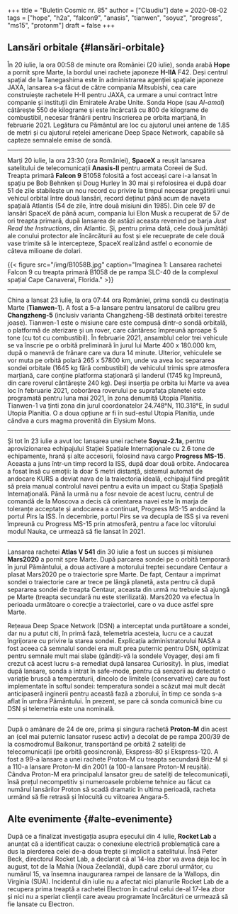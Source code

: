 +++
title = "Buletin Cosmic nr. 85"
author = ["Claudiu"]
date = 2020-08-02
tags = ["hope", "h2a", "falcon9", "anasis", "tianwen", "soyuz", "progress", "ms15", "protonm"]
draft = false
+++

## Lansări orbitale {#lansări-orbitale}

În 20 iulie, la ora 00:58 de minute ora României (20 iulie), sonda arabă **Hope** a pornit spre Marte, la bordul unei rachete japoneze **H-IIA** F42. Deși centrul spațial de la Tanegashima este în administrarea agenției spațiale japoneze JAXA, lansarea s-a făcut de către compania Mitsubishi, cea care construiește rachetele H-II pentru JAXA, ca urmare a unui contract între companie și instituții din Emiratele Arabe Unite. Sonda Hope (sau _Al-amal_) câtărește 550 de kilograme și este încărcată cu 800 de kilograme de combustibil, necesar frânării pentru înscrierea pe orbita marțiană, în februarie 2021. Legătura cu Pământul are loc cu ajutorul unei antene de 1.85 de metri și cu ajutorul rețelei americane Deep Space Network, capabile să capteze semnalele emise de sondă.

---

Marți 20 iulie, la ora 23:30 (ora României), **SpaceX** a reușit lansarea satelitului de telecomunicații **Anasis-II** pentru armata Coreei de Sud. Treapta primară **Falcon 9** B1058 folosită a fost acceași care i-a lansat în spațiu pe Bob Behnken și Doug Hurley în 30 mai și refolosirea ei după doar 51 de zile stabilește un nou record cu privire la timpul necesar pregătirii unui vehicul orbital între două lansări, record deținut până acum de naveta spațială Atlantis (54 de zile, între două misiuni din 1985). Din cele 97 de lansări SpaceX de până acum, compania lui Elon Musk a recuperat de 57 de ori treapta primară, după lansarea de astăzi aceasta revenind pe barja _Just Read the Instructions_, din Atlantic. Și, pentru prima dată, cele două jumătăți ale conului protector ale încărcăturii au fost și ele recueprate de cele două vase trimite să le intercepteze, SpaceX realizând astfel o economie de câteva milioane de dolari.

{{< figure src="/img/B1058B.jpg" caption="Imaginea 1: Lansarea rachetei Falcon 9 cu treapta primară B1058 de pe rampa SLC-40 de la complexul spațial Cape Canaveral, Florida." >}}

---

China a lansat 23 iulie, la ora 07:44 ora României, prima sondă cu destinația Marte (**Tianwen-1**). A fost a 5-a lansare pentru lansatorul de calibru greu **Changzheng-5** (inclusiv varianta Changzheng-5B destinată orbitei terestre joase). Tianwen-1 este o misiune care este compusă dintr-o sondă orbitală, o platformă de aterizare și un rover, care cântăresc împreună aproape 5 tone (cu tot cu combustibil). În februarie 2021, ansamblul celor trei vehicule se va înscrie pe o orbită preliminară în jurul lui Marte 400 x 180.000 km, după o manevră de frânare care va dura 14 minute. Ulterior, vehiculele se vor muta pe orbită polară 265 x 57800 km, unde va avea loc separarea sondei orbitale (1645 kg fără combustibil) de vehiculul trimis spre atmosfera marțiană, care conține platforma staționară și landerul (1745 kg împreună, din care roverul cântărește 240 kg). Deși inserția pe orbita lui Marte va avea loc în februarie 2021, coborârea roverului pe suprafața planetei este programată pentru luna mai 2021, în zona denumită Utopia Planitia. Tianwen-1 va ținti zona din jurul coordonatelor 24.748°N, 110.318°E, în sudul Utopia Planitia. O a doua opțiune ar fi în sud-estul Utopia Planitia, unde cândva a curs magma provenită din Elysium Mons.

---

Și tot în 23 iulie a avut loc lansarea unei rachete **Soyuz-2.1a**, pentru aprovizionarea echipajului Stației Spațiale Internaționale cu 2.6 tone de echipamente, hrană și alte accesorii, folosind nava cargo **Progress MS-15**. Aceasta a juns într-un timp record la ISS, după doar două orbite. Andocarea a fosat însă cu emoții: la doar 5 metri distanță, sistemul automat de andocare KURS a deviat nava de la traiectoria ideală, echipajul fiind pregătit să preia manual controlul navei pentru a evita un impact cu Stația Spațială Internațională. Până la urmă nu a fosr nevoie de acest lucru, centrul de comandă de la Moscova a decis că orientarea navei este în marja de toleranțe acceptate și andocarea a continuat, Progress MS-15 andocând la portul Pirs la ISS. În decembrie, portul Pirs se va decupla de ISS și va reveni împreună cu Progress MS-15 prin atmosferă, pentru a face loc viitorului modul Nauka, ce urmează să fie lansat în 2021.

---

Lansarea rachetei **Atlas V 541** din 30 iulie a fost un succes și misiunea **Mars2020** a pornit spre Marte. După parcarea sondei pe o orbită temporară în jurul Pământului, a doua activare a motorului treptei secundare Centaur a plasat Mars2020 pe o traiectorie spre Marte. De fapt, Centaur a imprimat sondei o traiectorie care ar trece pe lângă planetă, asta pentru că după separarea sondei de treapta Centaur, aceasta din urmă nu trebuie să ajungă pe Marte (treapta secundară nu este sterilizată). Mars2020 va efectua în perioada următoare o corecție a traiectoriei, care o va duce astfel spre Marte.

Rețeaua Deep Space Network (DSN) a interceptat unda purtătoare a sondei, dar nu a putut citi, în primă fază, telemetria acesteia, lucru ce a cauzat îngrijorare cu privire la starea sondei.
Explicația administratorului NASA a fost aceea că semnalul sondei era mult prea puternic pentru DSN, optimizat pentru semnale mult mai slabe (gândiți-vă la sondele Voyager, deși am fi crezut că acest lucru s-a remediat după lansarea Curiosity). În plus, imediat după lansare, sonda a intrat în safe-mode, pentru că senzorii au detectat o variație bruscă a temperaturii, dincolo de limitele (conservative) care au fost implementate în softul sondei: temperatura sondei a scăzut mai mult decât anticipaseră inginerii pentru această fază a zborului, în timp ce sonda s-a aflat în umbra Pământului. În prezent, se pare că sonda comunică bine cu DSN și telemetria este una nominală.

---

După o amânare de 24 de ore, prima și singura rachetă **Proton-M** din acest an (cel mai puternic lansator rusesc activ) a decolat de pe rampa 200/39 de la cosmodromul Baikonur, transportând pe orbită 2 sateliți de telecomunicații (pe orbită geosincronă), Ekspress-80 și Ekspress-120. A fost a 99-a lansare a unei rachete Proton-M cu treapta secundară Briz-M și a 110-a lansare Proton-M din 2001 (a 100-a lansare Proton-M reușită). Cândva Proton-M era principalul lansator greu de sateliți de telecomunicații, însă prețul necompetitiv și numeroasele probleme tehnice au făcut ca numărul lansărilor Proton să scadă dramatic în ultima perioadă, racheta urmând să fie retrasă și înlocuită cu viitoarea Angara-5.


## Alte evenimente {#alte-evenimente}

După ce a finalizat investigația asupra eșecului din 4 iulie, **Rocket Lab** a anunțat că a identificat cauza: o conexiune electrică problematică care a dus la pierderea celei de-a doua trepte și implicit a satelitului. Însă Peter Beck, directorul Rocket Lab, a declarat că al 14-lea zbor va avea deja loc în august, tot de la Mahia (Noua Zeelandă), după care zborul următor, cu numărul 15, va însemna inaugurarea rampei de lansare de la Wallops, din Virginia (SUA). Incidentul din iulie nu a afectat nici planurile Rocket Lab de a recupera prima treaptă a rachetei Electron în cadrul celui de-al 17-lea zbor și nici nu a speriat clienții care aveau programate încărcături ce urmează să fie lansate cu Electron.